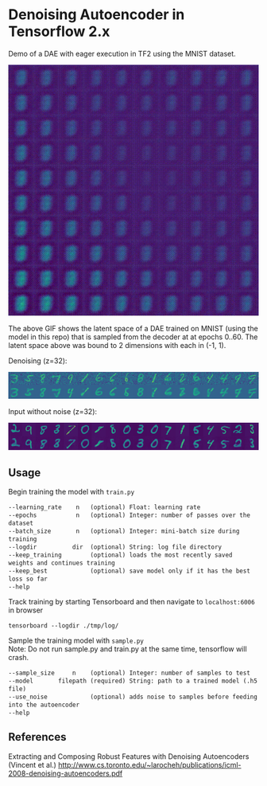 # Denoising Autoencoder in Tensorflow 2.x

Demo of a DAE with eager execution in TF2 using the MNIST dataset. 

<p align="center"><img src="sample_images/z2-sampled.gif"></p>
The above GIF shows the latent space of a DAE trained on MNIST (using the model in this repo) that is sampled from the decoder at at epochs 0..60. The latent space above was bound to 2 dimensions with each in (-1, 1). 

Denoising (z=32):
<p align="center"><img src="sample_images/z32-denoised.png"></p>  
Input without noise (z=32):
<p align="center"><img src="sample_images/z32-no-noise.png"></p>


## Usage
Begin training the model with ```train.py```  
```
--learning_rate    n   (optional) Float: learning rate
--epochs           n   (optional) Integer: number of passes over the dataset
--batch_size       n   (optional) Integer: mini-batch size during training
--logdir          dir  (optional) String: log file directory
--keep_training        (optional) loads the most recently saved weights and continues training
--keep_best            (optional) save model only if it has the best loss so far
--help
```
Track training by starting Tensorboard and then navigate to ```localhost:6006``` in browser
```
tensorboard --logdir ./tmp/log/
```
Sample the training model with ```sample.py```  
Note: Do not run sample.py and train.py at the same time, tensorflow will crash.
```
--sample_size     n    (optional) Integer: number of samples to test
--model       filepath (required) String: path to a trained model (.h5 file)
--use_noise            (optional) adds noise to samples before feeding into the autoencoder
--help
```

## References
Extracting and Composing Robust Features with Denoising Autoencoders (Vincent et al.) http://www.cs.toronto.edu/~larocheh/publications/icml-2008-denoising-autoencoders.pdf 

